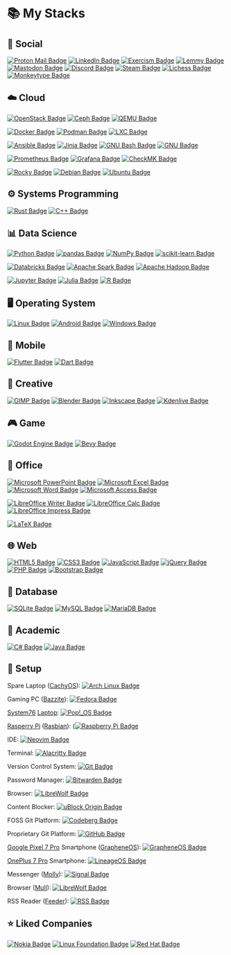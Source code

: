 # :books: My Stacks

## :busts_in_silhouette: Social

[![Proton Mail Badge](https://img.shields.io/badge/Proton%20Mail-6D4AFF?logo=protonmail&logoColor=fff&style=flat-square)](mailto:konradkon@pm.me)
[![LinkedIn Badge](https://img.shields.io/badge/LinkedIn-0A66C2?logo=linkedin&logoColor=fff&style=flat-square)](https://www.linkedin.com/in/konradkon/)
[![Exercism Badge](https://img.shields.io/badge/Exercism-009CAB?logo=exercism&logoColor=fff&style=flat-square)](https://exercism.org/profiles/Psyhackological)
[![Lemmy Badge](https://img.shields.io/badge/Lemmy-000?logo=lemmy&logoColor=fff&style=flat-square)](https://lemmy.ml/u/Psyhackological)
[![Mastodon Badge](https://img.shields.io/badge/Mastodon-6364FF?logo=mastodon&logoColor=fff&style=flat-square)](https://mastodon.social/@Psyhackological)
[![Discord Badge](https://img.shields.io/badge/Discord-5865F2?logo=discord&logoColor=fff&style=flat-square)](https://discord.com/users/@konradkon)
[![Steam Badge](https://img.shields.io/badge/Steam-000?logo=steam&logoColor=fff&style=flat-square)](https://steamcommunity.com/id/Psyhackological/)
[![Lichess Badge](https://img.shields.io/badge/Lichess-000?logo=lichess&logoColor=fff&style=flat-square)](https://lichess.org/@/Psyhackological)
[![Monkeytype Badge](https://img.shields.io/badge/Monkeytype-E2B714?logo=monkeytype&logoColor=fff&style=flat-square)](https://monkeytype.com/profile/konradkon)

## :cloud: Cloud

[![OpenStack Badge](https://img.shields.io/badge/OpenStack-ED1944?logo=openstack&logoColor=fff&style=flat-square)](https://www.openstack.org/)
[![Ceph Badge](https://img.shields.io/badge/Ceph-EF5C55?logo=ceph&logoColor=fff&style=flat-square)](https://ceph.io/en/)
[![QEMU Badge](https://img.shields.io/badge/QEMU-F60?logo=qemu&logoColor=fff&style=flat-square)](https://www.qemu.org/)

[![Docker Badge](https://img.shields.io/badge/Docker-2496ED?logo=docker&logoColor=fff&style=flat-square)](https://linuxcontainers.org/)
[![Podman Badge](https://img.shields.io/badge/Podman-892CA0?logo=podman&logoColor=fff&style=flat-square)](https://podman.io/)
[![LXC Badge](https://img.shields.io/badge/LXC-333?logo=linuxcontainers&logoColor=fff&style=flat-square)](https://linuxcontainers.org/)

[![Ansible Badge](https://img.shields.io/badge/Ansible-E00?logo=ansible&logoColor=fff&style=flat-square)](https://www.ansible.com/)
[![Jinja Badge](https://img.shields.io/badge/Jinja-B41717?logo=jinja&logoColor=fff&style=flat-square)](https://palletsprojects.com/p/jinja/)
[![GNU Bash Badge](https://img.shields.io/badge/GNU%20Bash-4EAA25?logo=gnubash&logoColor=fff&style=flat-square)](https://www.gnu.org/software/bash/)
[![GNU Badge](https://img.shields.io/badge/GNU-A42E2B?logo=gnu&logoColor=fff&style=flat-square)](https://www.gnu.org/software/coreutils/)

[![Prometheus Badge](https://img.shields.io/badge/Prometheus-E6522C?logo=prometheus&logoColor=fff&style=flat-square)](https://prometheus.io/)
[![Grafana Badge](https://img.shields.io/badge/Grafana-F46800?logo=grafana&logoColor=fff&style=flat-square)](https://grafana.com/)
[![CheckMK Badge](https://img.shields.io/badge/CheckMK-15D1A0?logo=checkmk&logoColor=fff&style=flat-square)](https://checkmk.com/)

[![Rocky Badge](https://img.shields.io/badge/Rocky-10B981?logo=rockylinux&logoColor=fff&style=flat-square)](https://rockylinux.org/)
[![Debian Badge](https://img.shields.io/badge/Debian-A81D33?logo=debian&logoColor=fff&style=flat-square)](https://www.debian.org/)
[![Ubuntu Badge](https://img.shields.io/badge/Ubuntu-E95420?logo=ubuntu&logoColor=fff&style=flat-square)](https://ubuntu.com/)

## :gear: Systems Programming

[![Rust Badge](https://img.shields.io/badge/Rust-000?logo=rust&logoColor=fff&style=flat-square)](https://www.rust-lang.org/)
[![C++ Badge](https://img.shields.io/badge/C%2B%2B-00599C?logo=cplusplus&logoColor=fff&style=flat-square)](https://isocpp.org/)

## :bar_chart: Data Science

[![Python Badge](https://img.shields.io/badge/Python-3776AB?logo=python&logoColor=fff&style=flat-square)](https://www.python.org/)
[![pandas Badge](https://img.shields.io/badge/pandas-150458?logo=pandas&logoColor=fff&style=flat-square)](https://pandas.pydata.org/)
[![NumPy Badge](https://img.shields.io/badge/NumPy-013243?logo=numpy&logoColor=fff&style=flat-square)](https://numpy.org/)
[![scikit-learn Badge](https://img.shields.io/badge/scikit--learn-F7931E?logo=scikitlearn&logoColor=fff&style=flat-square)](https://scikit-learn.org/)

[![Databricks Badge](https://img.shields.io/badge/Databricks-FF3621?logo=databricks&logoColor=fff&style=flat-square)](https://www.databricks.com/)
[![Apache Spark Badge](https://img.shields.io/badge/Apache%20Spark-E25A1C?logo=apachespark&logoColor=fff&style=flat-square)](https://spark.apache.org/)
[![Apache Hadoop Badge](https://img.shields.io/badge/Apache%20Hadoop-6CF?logo=apachehadoop&logoColor=fff&style=flat-square)](https://hadoop.apache.org/)

[![Jupyter Badge](https://img.shields.io/badge/Jupyter-F37626?logo=jupyter&logoColor=fff&style=flat-square)](https://jupyter.org/)
[![Julia Badge](https://img.shields.io/badge/Julia-9558B2?logo=julia&logoColor=fff&style=flat-square)](https://julialang.org/)
[![R Badge](https://img.shields.io/badge/R-276DC3?logo=r&logoColor=fff&style=flat-square)](https://www.r-project.org/)

## :desktop_computer: Operating System

[![Linux Badge](https://img.shields.io/badge/Linux-FCC624?logo=linux&logoColor=000&style=flat-square)](https://www.linux.org/)
[![Android Badge](https://img.shields.io/badge/Android-34A853?logo=android&logoColor=fff&style=flat-square)](https://www.android.com/)
[![Windows Badge](https://img.shields.io/badge/Windows-0078D4?logo=windows&logoColor=fff&style=flat-square)](https://www.microsoft.com/en-us/windows)

## :iphone: Mobile

[![Flutter Badge](https://img.shields.io/badge/Flutter-02568B?logo=flutter&logoColor=fff&style=flat-square)](https://flutter.dev/)
[![Dart Badge](https://img.shields.io/badge/Dart-0175C2?logo=dart&logoColor=fff&style=flat-square)](https://dart.dev/)

## :art: Creative

[![GIMP Badge](https://img.shields.io/badge/GIMP-5C5543?logo=gimp&logoColor=fff&style=flat-square)](https://www.gimp.org/)
[![Blender Badge](https://img.shields.io/badge/Blender-E87D0D?logo=blender&logoColor=fff&style=flat-square)](https://www.blender.org/)
[![Inkscape Badge](https://img.shields.io/badge/Inkscape-000?logo=inkscape&logoColor=fff&style=flat-square)](https://inkscape.org/)
[![Kdenlive Badge](https://img.shields.io/badge/Kdenlive-527EB2?logo=kdenlive&logoColor=fff&style=flat-square)](https://kdenlive.org/en/)

## :video_game: Game

[![Godot Engine Badge](https://img.shields.io/badge/Godot%20Engine-478CBF?logo=godotengine&logoColor=fff&style=flat-square)](https://godotengine.org/)
[![Bevy Badge](https://img.shields.io/badge/Bevy-232326?logo=bevy&logoColor=fff&style=flat-square)](https://bevyengine.org/)

## :paperclip: Office

[![Microsoft PowerPoint Badge](https://img.shields.io/badge/Microsoft%20PowerPoint-B7472A?logo=microsoftpowerpoint&logoColor=fff&style=flat-square)](https://www.microsoft.com/en-us/microsoft-365/powerpoint)
[![Microsoft Excel Badge](https://img.shields.io/badge/Microsoft%20Excel-217346?logo=microsoftexcel&logoColor=fff&style=flat-square)](https://www.microsoft.com/pl-pl/microsoft-365/excel)
[![Microsoft Word Badge](https://img.shields.io/badge/Microsoft%20Word-2B579A?logo=microsoftword&logoColor=fff&style=flat-square)](https://www.microsoft.com/pl-pl/microsoft-365/word)
[![Microsoft Access Badge](https://img.shields.io/badge/Microsoft%20Access-A4373A?logo=microsoftaccess&logoColor=fff&style=flat-square)](https://www.microsoft.com/en-us/microsoft-365/access)

[![LibreOffice Writer Badge](https://img.shields.io/badge/LibreOffice%20Writer-083FA6?logo=libreofficewriter&logoColor=fff&style=flat-square)](https://www.libreoffice.org/discover/writer/)
[![LibreOffice Calc Badge](https://img.shields.io/badge/LibreOffice%20Calc-007C3C?logo=libreofficecalc&logoColor=fff&style=flat-square)](https://www.libreoffice.org/discover/calc/)
[![LibreOffice Impress Badge](https://img.shields.io/badge/LibreOffice%20Impress-D0120D?logo=libreofficeimpress&logoColor=fff&style=flat-square)](https://www.libreoffice.org/discover/impress/)

[![LaTeX Badge](https://img.shields.io/badge/LaTeX-008080?logo=latex&logoColor=fff&style=flat-square)](https://www.latex-project.org/)

## :globe_with_meridians: Web

[![HTML5 Badge](https://img.shields.io/badge/HTML5-E34F26?logo=html5&logoColor=fff&style=flat-square)](https://html.spec.whatwg.org/multipage/)
[![CSS3 Badge](https://img.shields.io/badge/CSS3-1572B6?logo=css3&logoColor=fff&style=flat-square)](https://www.w3.org/Style/CSS/)
[![JavaScript Badge](https://img.shields.io/badge/JavaScript-F7DF1E?logo=javascript&logoColor=000&style=flat-square)](https://www.ecma-international.org/publications-and-standards/standards/ecma-262/)
[![jQuery Badge](https://img.shields.io/badge/jQuery-0769AD?logo=jquery&logoColor=fff&style=flat-square)](https://jquery.com/)
[![PHP Badge](https://img.shields.io/badge/PHP-777BB4?logo=php&logoColor=fff&style=flat-square)](https://www.php.net/)
[![Bootstrap Badge](https://img.shields.io/badge/Bootstrap-7952B3?logo=bootstrap&logoColor=fff&style=flat-square)](https://getbootstrap.com/)

## :file_folder: Database

[![SQLite Badge](https://img.shields.io/badge/SQLite-003B57?logo=sqlite&logoColor=fff&style=flat-square)](https://www.sqlite.org/)
[![MySQL Badge](https://img.shields.io/badge/MySQL-4479A1?logo=mysql&logoColor=fff&style=flat-square)](https://www.mysql.com/)
[![MariaDB Badge](https://img.shields.io/badge/MariaDB-003545?logo=mariadb&logoColor=fff&style=flat-square)](https://mariadb.org/)

## :school: Academic

[![C# Badge](https://img.shields.io/badge/C%23-512BD4?logo=csharp&logoColor=fff&style=flat-square)](https://docs.microsoft.com/en-us/dotnet/csharp/)
[![Java Badge](https://img.shields.io/badge/Java-ED8B00?logo=openjdk&logoColor=fff&style=flat-square)](https://www.java.com/)

## :wrench: Setup

Spare Laptop ([CachyOS](https://cachyos.org/)): [![Arch Linux Badge](https://img.shields.io/badge/Arch%20Linux-1793D1?logo=archlinux&logoColor=fff&style=flat-square)](https://cachyos.org/)

Gaming PC ([Bazzite](https://bazzite.gg/)): [![Fedora Badge](https://img.shields.io/badge/Fedora-51A2DA?logo=fedora&logoColor=fff&style=flat-square)](https://bazzite.gg/)

[System76](https://system76.com/) [Laptop](https://system76.com/laptops/serval): [![Pop!_OS Badge](https://img.shields.io/badge/Pop!__OS-48B9C7?logo=popos&logoColor=fff&style=flat-square)](https://system76.com/pop)

[Rasperry Pi](https://www.raspberrypi.org/) ([Rasbian](https://www.raspbian.org/)): ([![Raspberry Pi Badge](https://img.shields.io/badge/Raspberry%20Pi-A22846?logo=raspberrypi&logoColor=fff&style=flat-square)](https://www.raspbian.org/)


IDE: [![Neovim Badge](https://img.shields.io/badge/Neovim-57A143?logo=neovim&logoColor=fff&style=flat-square)](https://bitwarden.com/)

Terminal: [![Alacritty Badge](https://img.shields.io/badge/Alacritty-F46D01?logo=alacritty&logoColor=fff&style=flat-square)](https://bitwarden.com/)

Version Control System: [![Git Badge](https://img.shields.io/badge/Git-F05032?logo=git&logoColor=fff&style=flat-square)](https://git-scm.com/)


Password Manager: [![Bitwarden Badge](https://img.shields.io/badge/Bitwarden-175DDC?logo=bitwarden&logoColor=fff&style=flat-square)](https://bitwarden.com/)

Browser: [![LibreWolf Badge](https://img.shields.io/badge/LibreWolf-4CACF8?logo=firefox&logoColor=fff&style=flat-square)](https://librewolf.net/)

Content Blocker: [![uBlock Origin Badge](https://img.shields.io/badge/uBlock%20Origin-800000?logo=ublockorigin&logoColor=fff&style=flat-square)](https://ublockorigin.com/)


FOSS Git Platform: [![Codeberg Badge](https://img.shields.io/badge/Codeberg-2185D0?logo=codeberg&logoColor=fff&style=flat-square)](https://codeberg.org/Psyhackological?tab=repositories)

Proprietary Git Platform: [![GitHub Badge](https://img.shields.io/badge/GitHub-181717?logo=github&logoColor=fff&style=flat-square)](https://github.com/Psyhackological?tab=repositories&type=source)


[Google Pixel 7 Pro](https://store.google.com/config/pixel_7_pro) Smartphone ([GrapheneOS](https://grapheneos.org/)): [![GrapheneOS Badge](https://img.shields.io/badge/GrapheneOS-0053A3?logo=grapheneos&logoColor=fff&style=flat-square)](https://grapheneos.org/)

[OnePlus 7 Pro](https://www.oneplus.com/pl/7pro) Smartphone: [![LineageOS Badge](https://img.shields.io/badge/LineageOS-167C80?logo=lineageos&logoColor=fff&style=flat-square)](https://lineage.microg.org/)

Messenger ([Molly](https://molly.im/)): [![Signal Badge](https://img.shields.io/badge/Signal-3A76F0?logo=signal&logoColor=fff&style=flat-square)](https://signal.org/)

Browser ([Mull](https://gitlab.com/divested-mobile/mull-fenix)): [![LibreWolf Badge](https://img.shields.io/badge/Mull-009688?logo=firefox&logoColor=000&style=flat-square)](https://gitlab.com/divested-mobile/mull-fenix)

RSS Reader ([Feeder](https://github.com/spacecowboy/Feeder)): [![RSS Badge](https://img.shields.io/badge/RSS-FFA500?logo=rss&logoColor=fff&style=flat-square)](https://github.com/spacecowboy/Feeder)


## :star: Liked Companies

[![Nokia Badge](https://img.shields.io/badge/Nokia-005AFF?logo=nokia&logoColor=fff&style=flat-square)](https://www.nokia.com/)
[![Linux Foundation Badge](https://img.shields.io/badge/Linux%20Foundation-003778?logo=linuxfoundation&logoColor=fff&style=flat-square)](https://www.linuxfoundation.org/)
[![Red Hat Badge](https://img.shields.io/badge/Red%20Hat-E00?logo=redhat&logoColor=fff&style=flat-square)](https://www.redhat.com/en)
